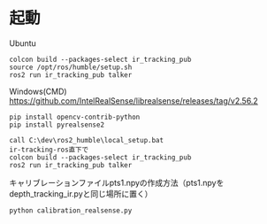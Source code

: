 # 起動
Ubuntu
```
colcon build --packages-select ir_tracking_pub
source /opt/ros/humble/setup.sh
ros2 run ir_tracking_pub talker
```
Windows(CMD)
https://github.com/IntelRealSense/librealsense/releases/tag/v2.56.2
```
pip install opencv-contrib-python
pip install pyrealsense2

call C:\dev\ros2_humble\local_setup.bat
ir-tracking-ros直下で
colcon build --packages-select ir_tracking_pub
ros2 run ir_tracking_pub talker
```
キャリブレーションファイルpts1.npyの作成方法（pts1.npyをdepth_tracking_ir.pyと同じ場所に置く）
```
python calibration_realsense.py
```